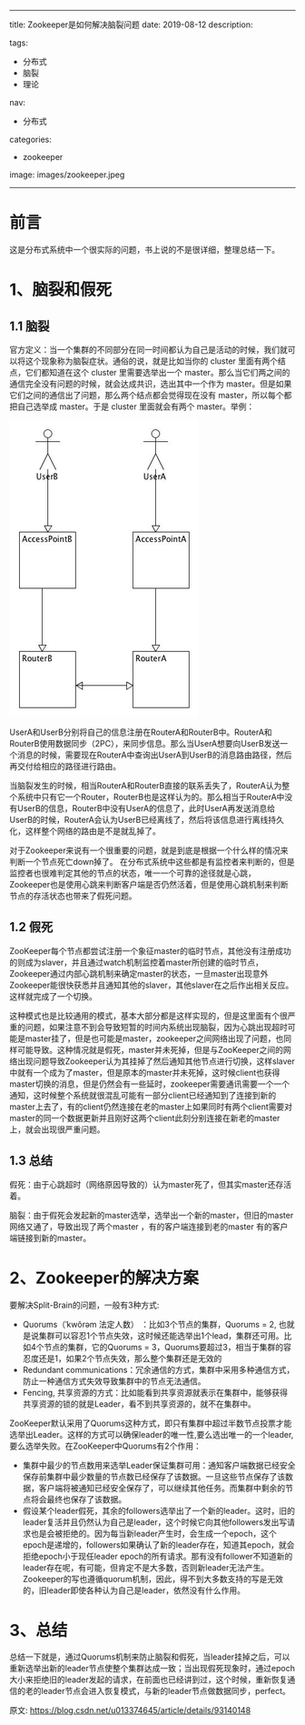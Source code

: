 ----
title: Zookeeper是如何解决脑裂问题
date: 2019-08-12
description: 

tags:
- 分布式
- 脑裂
- 理论

nav:
- 分布式

categories:
- zookeeper

image: images/zookeeper.jpeg

----
# 前言

这是分布式系统中一个很实际的问题，书上说的不是很详细，整理总结一下。

# 1、脑裂和假死

## 1.1 脑裂

官方定义：当一个集群的不同部分在同一时间都认为自己是活动的时候，我们就可以将这个现象称为脑裂症状。通俗的说，就是比如当你的 cluster 里面有两个结点，它们都知道在这个 cluster 里需要选举出一个 master。那么当它们两之间的通信完全没有问题的时候，就会达成共识，选出其中一个作为 master。但是如果它们之间的通信出了问题，那么两个结点都会觉得现在没有 master，所以每个都把自己选举成 master。于是 cluster 里面就会有两个 master。举例：

![](2019-08-13_Zookeeper是如何解决脑裂问题/1.png)

UserA和UserB分别将自己的信息注册在RouterA和RouterB中。RouterA和RouterB使用数据同步（2PC），来同步信息。那么当UserA想要向UserB发送一个消息的时候，需要现在RouterA中查询出UserA到UserB的消息路由路径，然后再交付给相应的路径进行路由。

当脑裂发生的时候，相当RouterA和RouterB直接的联系丢失了，RouterA认为整个系统中只有它一个Router，RouterB也是这样认为的。那么相当于RouterA中没有UserB的信息，RouterB中没有UserA的信息了，此时UserA再发送消息给UserB的时候，RouterA会认为UserB已经离线了，然后将该信息进行离线持久化，这样整个网络的路由是不是就乱掉了。

对于Zookeeper来说有一个很重要的问题，就是到底是根据一个什么样的情况来判断一个节点死亡down掉了。 在分布式系统中这些都是有监控者来判断的，但是监控者也很难判定其他的节点的状态，唯一一个可靠的途径就是心跳，Zookeeper也是使用心跳来判断客户端是否仍然活着，但是使用心跳机制来判断节点的存活状态也带来了假死问题。

## 1.2 假死

ZooKeeper每个节点都尝试注册一个象征master的临时节点，其他没有注册成功的则成为slaver，并且通过watch机制监控着master所创建的临时节点，Zookeeper通过内部心跳机制来确定master的状态，一旦master出现意外Zookeeper能很快获悉并且通知其他的slaver，其他slaver在之后作出相关反应。这样就完成了一个切换。

这种模式也是比较通用的模式，基本大部分都是这样实现的，但是这里面有个很严重的问题，如果注意不到会导致短暂的时间内系统出现脑裂，因为心跳出现超时可能是master挂了，但是也可能是master，zookeeper之间网络出现了问题，也同样可能导致。这种情况就是假死，master并未死掉，但是与ZooKeeper之间的网络出现问题导致Zookeeper认为其挂掉了然后通知其他节点进行切换，这样slaver中就有一个成为了master，但是原本的master并未死掉，这时候client也获得master切换的消息，但是仍然会有一些延时，zookeeper需要通讯需要一个一个通知，这时候整个系统就很混乱可能有一部分client已经通知到了连接到新的master上去了，有的client仍然连接在老的master上如果同时有两个client需要对master的同一个数据更新并且刚好这两个client此刻分别连接在新老的master上，就会出现很严重问题。

## 1.3 总结

假死：由于心跳超时（网络原因导致的）认为master死了，但其实master还存活着。

脑裂：由于假死会发起新的master选举，选举出一个新的master，但旧的master网络又通了，导致出现了两个master ，有的客户端连接到老的master 有的客户端链接到新的master。

# 2、Zookeeper的解决方案

要解决Split-Brain的问题，一般有3种方式:

- Quorums（ˈkwôrəm 法定人数） ：比如3个节点的集群，Quorums = 2, 也就是说集群可以容忍1个节点失效，这时候还能选举出1个lead，集群还可用。比如4个节点的集群，它的Quorums = 3，Quorums要超过3，相当于集群的容忍度还是1，如果2个节点失效，那么整个集群还是无效的
- Redundant communications：冗余通信的方式，集群中采用多种通信方式，防止一种通信方式失效导致集群中的节点无法通信。
- Fencing, 共享资源的方式：比如能看到共享资源就表示在集群中，能够获得共享资源的锁的就是Leader，看不到共享资源的，就不在集群中。

ZooKeeper默认采用了Quorums这种方式，即只有集群中超过半数节点投票才能选举出Leader。这样的方式可以确保leader的唯一性,要么选出唯一的一个leader,要么选举失败。在ZooKeeper中Quorums有2个作用：

- 集群中最少的节点数用来选举Leader保证集群可用：通知客户端数据已经安全保存前集群中最少数量的节点数已经保存了该数据。一旦这些节点保存了该数据，客户端将被通知已经安全保存了，可以继续其他任务。而集群中剩余的节点将会最终也保存了该数据。
- 假设某个leader假死，其余的followers选举出了一个新的leader。这时，旧的leader复活并且仍然认为自己是leader，这个时候它向其他followers发出写请求也是会被拒绝的。因为每当新leader产生时，会生成一个epoch，这个epoch是递增的，followers如果确认了新的leader存在，知道其epoch，就会拒绝epoch小于现任leader epoch的所有请求。那有没有follower不知道新的leader存在呢，有可能，但肯定不是大多数，否则新leader无法产生。Zookeeper的写也遵循quorum机制，因此，得不到大多数支持的写是无效的，旧leader即使各种认为自己是leader，依然没有什么作用。

# 3、总结

总结一下就是，通过Quorums机制来防止脑裂和假死，当leader挂掉之后，可以重新选举出新的leader节点使整个集群达成一致；当出现假死现象时，通过epoch大小来拒绝旧的leader发起的请求，在前面也已经讲到过，这个时候，重新恢复通信的老的leader节点会进入恢复模式，与新的leader节点做数据同步，perfect。

原文: https://blog.csdn.net/u013374645/article/details/93140148